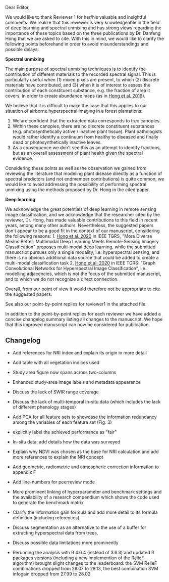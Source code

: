 Dear Editor,

We would like to thank Reviewer 1 for her/his valuable and insightful comments.
We realize that this reviewer is very knowledgeable in the field of deep learning and spectral unmixing and has strong views regarding the importance of these topics based on the three publications by Dr. Danfeng Hong that we are asked to cite.
With this in mind, we would like to clarify the following points beforehand in order to avoid misunderstandings and possible delays:

**Spectral unmixing**

The main purpose of spectral unmixing techniques is to identify the contribution of different materials to the recorded spectral signal.
This is particularly useful when (1) mixed pixels are present, to which (2) discrete materials have contributed, and (3) when it is of interest to assess the contribution of each constituent substance, e.g. the fraction of area it covers, in order to create abundance maps (as in [Hong et al. 2019](https://ieeexplore.ieee.org/abstract/document/8528557)).

We believe that it is difficult to make the case that this applies to our situation of airborne hyperspectral imaging in a forest plantations:

1.  We are confident that the extracted data corresponds to tree canopies.
2.  Within these canopies, there are no discrete constituent substances (e.g. photosynthetically active / inactive plant tissue). Plant pathologists would rather identify a continuum from healthy to diseased and finally dead or photosynthetically inactive leaves.
3.  As a consequence we don't see this as an attempt to identify fractions, but as an overall assessment of plant health given the spectral evidence.

Considering these points as well as the observation we gained from reviewing the literature that modeling plant disease directly as a function of spectral predictors (and not endmember contributions) is quite common, we would like to avoid addressing the possibility of performing spectral unmixing using the methods proposed by Dr. Hong in the cited paper.

**Deep learning**

We acknowledge the great potentials of deep learning in remote sensing image classification, and we acknowledge that the researcher cited by the reviewer, Dr. Hong, has made valuable contributions to this field in recent years, among many other authors.
Nevertheless, the suggested papers don't appear to be a good fit in the context of our manuscript, considering the following reasons: 1.
[Hong et al. 2020](https://ieeexplore.ieee.org/abstract/document/9174822?casa_token=pSZixnENWygAAAAA:69eHYXkFWC3ZSKRLRFvQhrLaRXwcsap0EXM0v72Fp33gi7hYtkj1otYLwFKe1WoFKIDZvnBbbmA) in IEEE TGRS, "More Diverse Means Better: Multimodal Deep Learning Meets Remote-Sensing Imagery Classification" proposes multi-modal deep learning, while the submitted manuscript pursues only a single modality, i.e. hyperspectral sensing, and there is no obvious additional data source that could be added to create a multi-modal classification task 2.
[Hong et al. 2020](https://ieeexplore.ieee.org/abstract/document/9170817/?casa_token=WfBdV-3H7YsAAAAA:5bZMwI-XqmkgIJMy59dvAiRcmLpe9uCBin9-o1QQ3FptmYXLUDXsaCDWsruolJS-l6r5FcgpBx4) in IEEE TGRS: "Graph Convolutional Networks for Hyperspectral Image Classification", i.e. modelling adjacencies, which is not the focus of the submitted manuscript, and to which we do not recognize a direct connection.

Overall, from our point of view it would therefore not be appropriate to cite the suggested papers.

See also our point-by-point replies for reviewer1 in the attached file.

In addition to the point-by-point replies for each reviewer we have added a concise changelog summary listing all changes to the manuscript.
We hope that this improved manuscript can now be considered for publication.

## Changelog

-   Add references for NRI index and explain its origin in more detail

-   Add table with all vegetation indices used

-   Study area figure now spans across two-columns

-   Enhanced study-area image labels and metadata appearance

-   Discuss the lack of SWIR range coverage

-   Discuss the lack of multi-temporal in-situ data (which includes the lack of different phenology stages)

-   Add PCA for all feature sets to showcase the information redundancy among the variables of each feature set (Fig. 3)

-   explicitly label the achieved performance as "fair"

-   In-situ data: add details how the data was surveyed

-   Explain why NDVI was chosen as the base for NRI calculation and add more references to explain the NRI concept

-   Add geometric, radiometric and atmospheric correction information to appendix F

-   Add line-numbers for peerreview mode

-   More prominent linking of hyperparameter and benchmark settings and the availability of a research compendium which shows the code used to generate the benchmark matrix

-   Clarify the information gain formula and add more detail to its formula definition (including references)

-   Discuss segmentation as an alternative to the use of a buffer for extracting hyperspectral data from trees.

-   Discuss possible data limitations more prominently

-   Rerunning the analysis with R 4.0.4 (instead of 3.6.3) and updated R packages versions (including a new implemention of the RelieF algorithm) brought slight changes to the leaderboard: the SVM RelieF combinations dropped from 28.07 to 28.13, the best combination SVM infogain dropped from 27.99 to 28.02
